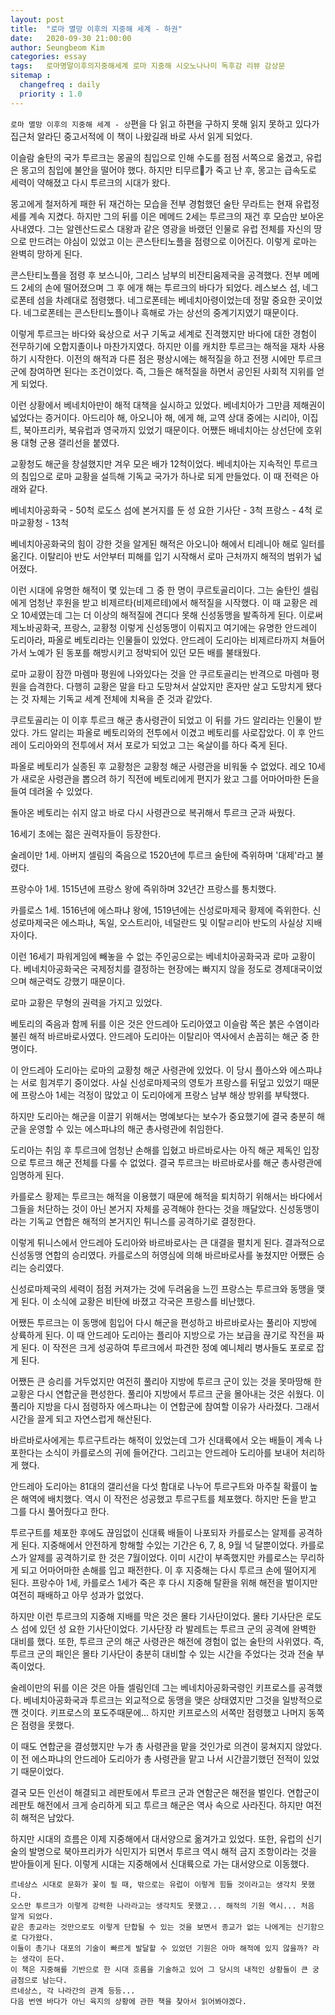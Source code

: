 ```yaml
---
layout: post
title:  "로마 멸망 이후의 지중해 세계 - 하권"
date:   2020-09-30 21:00:00
author: Seungbeom Kim
categories: essay
tags:	로마명말이후의지중해세계 로마 지중해 시오노나나미 독후감 리뷰 감상문
sitemap :
  changefreq : daily
  priority : 1.0
---
```


`로마 멸망 이후의 지중해 세계 - 상`편을 다 읽고 하편을 구하지 못해 읽지 못하고 있다가 집근처 알라딘 중고서적에 이 책이 나왔길래 바로 사서 읽게 되었다.

이슬람 술탄의 국가 투르크는 몽골의 침입으로 인해 수도를 점점 서쪽으로 옮겼고, 유럽은 몽고의 침입에 불안을 떨어야 했다. 하지만 티무르가 죽고 난 후, 몽고는 급속도로 세력이 약해졌고 다시 투르크의 시대가 왔다.

몽고에게 철저하게 패한 뒤 재건하는 모습을 전부 경험했던 술탄 무라트는 현재 유럽정세를 계속 지켰다. 하지만 그의 뒤를 이은 메메드 2세는 투르크의 재건 후 모습만 보아온 사내였다. 그는 알렌산드로스 대왕과 같은 영광을 바랬던 인물로 유럽 전체를 자신의 땅으로 만드려는 야심이 있었고 이는 콘스탄티노플을 점령으로 이어진다. 이렇게 로마는 완벽히 망하게 된다.

콘스탄티노플을 점령 후 보스니아, 그리스 남부의 비잔티움제국을 공격했다. 전부 메메드 2세의 손에 떨어졌으며 그 후 에개 해는 투르크의 바다가 되었다. 레스보스 섬, 네그로폰테 섬을 차례대로 점령했다. 네그로폰테는 베네치아령이었는데 정말 중요한 곳이었다. 네그로폰테는 콘스탄티노플이나 흑해로 가는 상선의 중계기지였기 때문이다.

이렇게 투르크는 바다와 육상으로 서구 기독교 세계로 진격했지만 바다에 대한 경험이 전무하기에 오합지졸이나 마찬가지였다. 하지만 이를 캐치한 투르크는 해적을 재차 사용하기 시작한다. 이전의 해적과 다른 점은 평상시에는 해적질을 하고 전쟁 시에만 투르크 군에 참여하면 된다는 조건이었다. 즉, 그들은 해적질을 하면서 공인된 사회적 지위를 얻게 되었다.

이런 상황에서 베네치아만이 해적 대책을 실시하고 있었다. 베네치아가 그만큼 제해권이 넓었다는 증거이다. 아드리아 해, 아오니아 해, 에게 해, 교역 상대 중에는 시리아, 이집트, 북아프리카, 북유럽과 영국까지 있었기 때문이다. 어쨌든 배네치아는 상선단에 호위용 대형 군용 갤리선을 붙였다.

교황청도 해군을 창설했지만 겨우 모은 배가 12척이었다. 베네치아는 지속적인 투르크의 침입으로 로마 교황을 설득해 기독교 국가가 하나로 되게 만들었다. 이 때 전력은 아래와 같다.

베네치아공화국 - 50척
로도스 섬에 본거지를 둔 성 요한 기사단 - 3척
프랑스 - 4척
로마교황청 - 13척

베네치아공화국의 힘이 강한 것을 알게된 해적은 아오니아 해에서 티레니아 해로 일터를 옮긴다. 이탈리아 반도 서안부터 피해를 입기 시작해서 로마 근처까지 해적의 범위가 넓어졌다.

이런 시대에 유명한 해적이 몇 있는데 그 중 한 명이 쿠르토골리이다. 그는 술탄인 셀림에게 엄청난 후원을 받고 비제르타(비제르테)에서 해적질을 시작했다. 이 때 교황은 레오 10세였는데 그는 더 이상의 해적질에 견디다 못해 신성동맹을 발족하게 된다. 이로써 제노바공화국, 프랑스, 교황청 이렇게 신성동맹이 이뤄지고 여기에는 유명한 안드레이 도리아라, 파올로 베토리라는 인물들이 있었다. 안드레이 도리아는 비제르타까지 쳐들어가서 노예가 된 동포를 해방시키고 정박되어 있던 모든 배를 불태웠다.

로마 교황이 잠깐 마렘마 평원에 나와있다는 것을 안 쿠르토골리는 반격으로 마렘마 평원을 습격한다. 다행히 교황은 말을 타고 도망쳐서 살았지만 혼자만 살고 도망치게 됐다는 것 자체는 기독교 세계 전체에 치욕을 준 것과 같았다.

쿠르토골리는 이 이후 투르크 해군 총사령관이 되었고 이 뒤를 가드 알리라는 인물이 받았다. 가드 알리는 파올로 베토리와의 전투에서 이겼고 베토리를 사로잡았다. 이 후 안드레이 도리아와의 전투에서 져서 포로가 되었고 그는 옥살이를 하다 죽게 된다.

파올로 베토리가 실종된 후 교황청은 교황청 해군 사령관을 비워둘 수 없었다. 레오 10세가 새로운 사령관을 뽑으려 하기 직전에 베토리에게 편지가 왔고 그를 어마어마한 돈을 들여 데려올 수 있었다.

돌아온 베토리는 쉬지 않고 바로 다시 사령관으로 복귀해서 투르크 군과 싸웠다.

16세기 초에는 젊은 권력자들이 등장한다.

술레이만 1세. 아버지 셀림의 죽음으로 1520년에 투르크 술탄에 즉위하며 '대제'라고 불렸다.

프랑수아 1세. 1515년에 프랑스 왕에 즉위하며 32년간 프랑스를 통치했다.

카를로스 1세. 1516년에 에스파냐 왕에, 1519년에는 신성로마제국 황제에 즉위한다. 신성로마제국은 에스파냐, 독일, 오스트리아, 네덜란드 및 이탈ㄹ리아 반도의 사실상 지배자이다.

이런 16세기 파워게임에 빼놓을 수 없는 주인공으로는 베네치아공화국과 로마 교황이다. 베네치아공화국은 국제정치를 결정하는 현장에는 빠지지 않을 정도로 경제대국이었으며 해군력도 강했기 때문이다.

로마 교황은 무형의 권력을 가지고 있었다.

베토리의 죽음과 함께 뒤를 이은 것은 안드레아 도리아였고 이슬람 쪽은 붉은 수염이라 불린 해적 바르바로사였다. 안드레아 도리아는 이탈리아 역사에서 손꼽히는 해군 중 한명이다.

이 안드레아 도리아는 로마의 교황청 해군 사령관에 있었다. 이 당시 플아스와 에스파냐는 서로 힘겨루기 중이었다. 사실 신성로마제국의 영토가 프랑스를 뒤덮고 있었기 때문에 프랑스아 1세는 걱정이 많았고 이 도리아에게 프랑스 남부 해상 방위를 부탁했다.

하지만 도리아는 해군을 이끌기 위해서는 명예보다는 보수가 중요했기에 결국 충분히 해군을 운영할 수 있는 에스파냐의 해군 총사령관에 취임한다.

도리아는 취임 후 투르크에 엄청난 손해를 입혔고 바르바로사는 아직 해군 제독인 입장으로 투르크 해군 전체를 다룰 수 없었다. 결국 투르크는 바르바로사를 해군 총사령관에 임명하게 된다.

카를로스 황제는 투르크는 해적을 이용했기 때문에 해적을 퇴치하기 위해서는 바다에서 그들을 처단하는 것이 아닌 본거지 자체를 공격해야 한다는 것을 깨달았다. 신성동맹이라는 기독교 연합은 해적의 본거지인 튀니스를 공격하기로 결정한다.

이렇게 튀니스에서 안드레아 도리아와 바르바로사는 큰 대결을 펼치게 된다. 결과적으로 신성동맹 연합의 승리였다. 카를로스의 허영심에 의해 바르바로사를 놓쳤지만 어쨌든 승리는 승리였다.

신성로마제국의 세력이 점점 커져가는 것에 두려움을 느낀 프랑스는 투르크와 동맹을 맺게 된다. 이 소식에 교황은 비탄에 바졌고 각국은 프랑스를 비난했다.

어쨌든 투르크는 이 동맹에 힘입어 다시 해군을 편성하고 바르바로사는 풀리아 지방에 상륙하게 된다. 이 때 안드레아 도리아는 플리아 지방으로 가는 보급을 끊기로 작전을 짜게 된다. 이 작전은 크게 성공하여 투르크에서 파견한 정예 예니체리 병사들도 포로로 잡게 된다.

어쨌든 큰 승리를 거두었지만 여전히 풀리아 지방에 투르크 군이 있는 것을 못마땅해 한 교황은 다시 연합군을 편성한다. 풀리아 지방에서 투르크 군을 몰아내는 것은 쉬웠다. 이 풀리아 지방을 다시 점령하자 에스파냐는 이 연합군에 참여할 이유가 사라졌다. 그래서 시간을 끌게 되고 자연스럽게 해산된다.

바르바로사에게는 투르구트라는 해적이 있었는데 그가 신대륙에서 오는 배들이 계속 나포한다는 소식이 카를로스의 귀에 들어간다. 그리고는 안드레아 도리아를 보내어 처리하게 했다.

안드레아 도리아는 81대의 갤리선을 다섯 함대로 나누어 투르구트와 마주칠 확률이 높은 해역에 배치했다. 역시 이 작전은 성공했고 투르구트를 체포했다. 하지만 돈을 받고 그를 다시 풀어줬다고 한다.

투르구트를 체포한 후에도 끊임없이 신대륙 배들이 나포되자 카를로스는 알제를 공격하게 된다. 지중해에서 안전하게 항해할 수있는 기간은 6, 7, 8, 9월 넉 달뿐이었다. 카를로스가 알제를 공격하기로 한 것은 7월이었다. 이미 시간이 부족했지만 카를로스는 무리하게 되고 어마어마한 손해를 입고 패전한다. 이 후 지중해는 다시 투르크 손에 떨어지게 된다. 프랑수아 1세, 카를로스 1세가 죽은 후 다시 지중해 탈환을 위해 해전을 벌이지만 여전히 패배하고 아무 성과가 없었다.

하지만 이런 투르크의 지중해 지배를 막은 것은 몰타 기사단이었다. 몰타 기사단은 로도스 섬에 있던 성 요한 기사단이었다. 기사단장 라 발레트는 투르크 군의 공격에 완벽한 대비를 했다. 또한, 투르크 군의 해군 사령관은 해전에 경험이 없는 술탄의 사위였다. 즉, 투르크 군의 패인은 몰타 기사단이 충분히 대비할 수 있는 시간을 주었다는 것과 전술 부족이었다.

술레이만의 뒤를 이은 것은 아들 셀림인데 그는 베네치아공화국령인 키프로스를 공격했다. 베네치아공화국과 투르크는 외교적으로 동맹을 맺은 상태였지만 그것을 일방적으로 깬 것이다. 키프로스의 포도주때문에... 하지만 키프로스의 서쪽만 점령했고 나머지 동쪽은 점령을 못했다.

이 때도 연합군을 결성했지만 누가 총 사령관을 맡을 것인가로 의견이 뭉쳐지지 않았다. 이 전 에스파냐의 안드레아 도리아가 총 사령관을 맡고 나서 시간끌기했던 전적이 있었기 때문이었다.

결국 모든 인선이 해결되고 레판토에서 투르크 군과 연함군은 해전을 벌인다. 연합군이 레판토 해전에서 크게 승리하게 되고 투르크 해군은 역사 속으로 사라진다. 하지만 여전히 해적은 남았다.

하지만 시대의 흐름은 이제 지중해에서 대서양으로 옮겨가고 있었다. 또한, 유럽의 신기술의 발명으로 북아프리카가 식민지가 되면서 투르크 역시 해적 금지 조항이라는 것을 받아들이게 된다. 이렇게 시대는 지중해에서 신대륙으로 가는 대서양으로 이동했다.

```
르네상스 시대로 문화가 꽃이 필 때, 밖으로는 유럽이 이렇게 힘들 것이라고는 생각치 못했다.
오스만 투르크가 이렇게 강력한 나라라고는 생각치도 못했고... 해적의 기원 역시... 처음 알게 되었다.
같은 종교라는 것만으로도 이렇게 단합될 수 있는 것을 보면서 종교가 없는 나에게는 신기함으로 다가왔다.
이들이 총기나 대포의 기술이 빠르게 발달할 수 있었던 기원은 아마 해적에 있지 않을까? 라는 생각이 든다.
이 책은 지중해를 기반으로 한 시대 흐름을 기술하고 있어 그 당시의 내적인 상황들이 큰 궁금점으로 남는다.
르네상스, 각 나라간의 관계 등등...
다음 번엔 바다가 아닌 육지의 상황에 관한 책을 찾아서 읽어봐야겠다.
```
